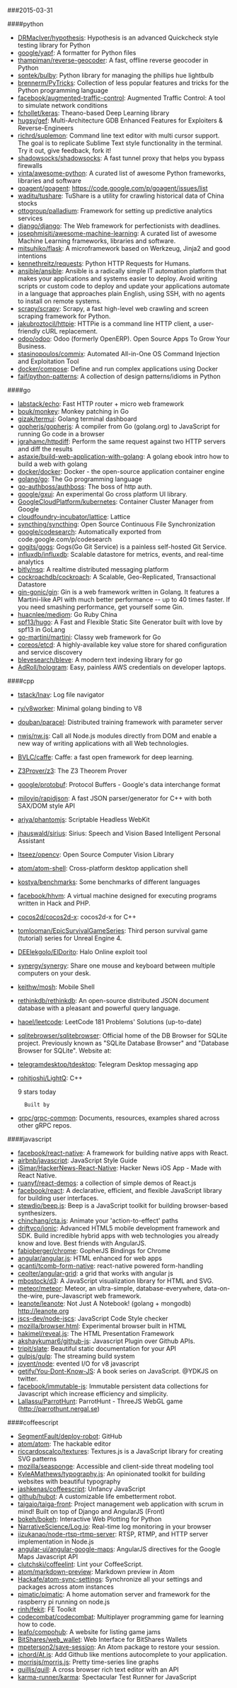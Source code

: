 ###2015-03-31

####python
* [DRMacIver/hypothesis](https://github.com/DRMacIver/hypothesis): Hypothesis is an advanced Quickcheck style testing library for Python
* [google/yapf](https://github.com/google/yapf): A formatter for Python files
* [thampiman/reverse-geocoder](https://github.com/thampiman/reverse-geocoder): A fast, offline reverse geocoder in Python
* [sontek/bulby](https://github.com/sontek/bulby): Python library for managing the phillips hue lightbulb
* [brennerm/PyTricks](https://github.com/brennerm/PyTricks): Collection of less popular features and tricks for the Python programming language
* [facebook/augmented-traffic-control](https://github.com/facebook/augmented-traffic-control): Augmented Traffic Control: A tool to simulate network conditions
* [fchollet/keras](https://github.com/fchollet/keras): Theano-based Deep Learning library
* [hugsy/gef](https://github.com/hugsy/gef): Multi-Architecture GDB Enhanced Features for Exploiters & Reverse-Engineers
* [richrd/suplemon](https://github.com/richrd/suplemon): Command line text editor with multi cursor support. The goal is to replicate Sublime Text style functionality in the terminal. Try it out, give feedback, fork it!
* [shadowsocks/shadowsocks](https://github.com/shadowsocks/shadowsocks): A fast tunnel proxy that helps you bypass firewalls
* [vinta/awesome-python](https://github.com/vinta/awesome-python): A curated list of awesome Python frameworks, libraries and software
* [goagent/goagent](https://github.com/goagent/goagent): https://code.google.com/p/goagent/issues/list
* [waditu/tushare](https://github.com/waditu/tushare): TuShare is a utility for crawling historical data of China stocks
* [ottogroup/palladium](https://github.com/ottogroup/palladium): Framework for setting up predictive analytics services
* [django/django](https://github.com/django/django): The Web framework for perfectionists with deadlines.
* [josephmisiti/awesome-machine-learning](https://github.com/josephmisiti/awesome-machine-learning): A curated list of awesome Machine Learning frameworks, libraries and software.
* [mitsuhiko/flask](https://github.com/mitsuhiko/flask): A microframework based on Werkzeug, Jinja2 and good intentions
* [kennethreitz/requests](https://github.com/kennethreitz/requests): Python HTTP Requests for Humans.
* [ansible/ansible](https://github.com/ansible/ansible): Ansible is a radically simple IT automation platform that makes your applications and systems easier to deploy. Avoid writing scripts or custom code to deploy and update your applications automate in a language that approaches plain English, using SSH, with no agents to install on remote systems.
* [scrapy/scrapy](https://github.com/scrapy/scrapy): Scrapy, a fast high-level web crawling and screen scraping framework for Python.
* [jakubroztocil/httpie](https://github.com/jakubroztocil/httpie): HTTPie is a command line HTTP client, a user-friendly cURL replacement.
* [odoo/odoo](https://github.com/odoo/odoo): Odoo (formerly OpenERP). Open Source Apps To Grow Your Business.
* [stasinopoulos/commix](https://github.com/stasinopoulos/commix): Automated All-in-One OS Command Injection and Exploitation Tool
* [docker/compose](https://github.com/docker/compose): Define and run complex applications using Docker
* [faif/python-patterns](https://github.com/faif/python-patterns): A collection of design patterns/idioms in Python

####go
* [labstack/echo](https://github.com/labstack/echo): Fast HTTP router + micro web framework
* [bouk/monkey](https://github.com/bouk/monkey): Monkey patching in Go
* [gizak/termui](https://github.com/gizak/termui): Golang terminal dashboard
* [gopherjs/gopherjs](https://github.com/gopherjs/gopherjs): A compiler from Go (golang.org) to JavaScript for running Go code in a browser
* [jgrahamc/httpdiff](https://github.com/jgrahamc/httpdiff): Perform the same request against two HTTP servers and diff the results
* [astaxie/build-web-application-with-golang](https://github.com/astaxie/build-web-application-with-golang): A golang ebook intro how to build a web with golang
* [docker/docker](https://github.com/docker/docker): Docker - the open-source application container engine
* [golang/go](https://github.com/golang/go): The Go programming language
* [go-authboss/authboss](https://github.com/go-authboss/authboss): The boss of http auth.
* [google/gxui](https://github.com/google/gxui): An experimental Go cross platform UI library.
* [GoogleCloudPlatform/kubernetes](https://github.com/GoogleCloudPlatform/kubernetes): Container Cluster Manager from Google
* [cloudfoundry-incubator/lattice](https://github.com/cloudfoundry-incubator/lattice): Lattice
* [syncthing/syncthing](https://github.com/syncthing/syncthing): Open Source Continuous File Synchronization
* [google/codesearch](https://github.com/google/codesearch): Automatically exported from code.google.com/p/codesearch
* [gogits/gogs](https://github.com/gogits/gogs): Gogs(Go Git Service) is a painless self-hosted Git Service.
* [influxdb/influxdb](https://github.com/influxdb/influxdb): Scalable datastore for metrics, events, and real-time analytics
* [bitly/nsq](https://github.com/bitly/nsq): A realtime distributed messaging platform
* [cockroachdb/cockroach](https://github.com/cockroachdb/cockroach): A Scalable, Geo-Replicated, Transactional Datastore
* [gin-gonic/gin](https://github.com/gin-gonic/gin): Gin is a web framework written in Golang. It features a Martini-like API with much better performance -- up to 40 times faster. If you need smashing performance, get yourself some Gin.
* [huacnlee/mediom](https://github.com/huacnlee/mediom):  Go  Ruby China
* [spf13/hugo](https://github.com/spf13/hugo): A Fast and Flexible Static Site Generator built with love by spf13 in GoLang
* [go-martini/martini](https://github.com/go-martini/martini): Classy web framework for Go
* [coreos/etcd](https://github.com/coreos/etcd): A highly-available key value store for shared configuration and service discovery
* [blevesearch/bleve](https://github.com/blevesearch/bleve): A modern text indexing library for go
* [AdRoll/hologram](https://github.com/AdRoll/hologram): Easy, painless AWS credentials on developer laptops.

####cpp
* [tstack/lnav](https://github.com/tstack/lnav): Log file navigator
* [ry/v8worker](https://github.com/ry/v8worker): Minimal golang binding to V8
* [douban/paracel](https://github.com/douban/paracel): Distributed training framework with parameter server
* [nwjs/nw.js](https://github.com/nwjs/nw.js): Call all Node.js modules directly from DOM and enable a new way of writing applications with all Web technologies.
* [BVLC/caffe](https://github.com/BVLC/caffe): Caffe: a fast open framework for deep learning.
* [Z3Prover/z3](https://github.com/Z3Prover/z3): The Z3 Theorem Prover
* [google/protobuf](https://github.com/google/protobuf): Protocol Buffers - Google's data interchange format
* [miloyip/rapidjson](https://github.com/miloyip/rapidjson): A fast JSON parser/generator for C++ with both SAX/DOM style API
* [ariya/phantomjs](https://github.com/ariya/phantomjs): Scriptable Headless WebKit
* [jhauswald/sirius](https://github.com/jhauswald/sirius): Sirius: Speech and Vision Based Intelligent Personal Assistant
* [Itseez/opencv](https://github.com/Itseez/opencv): Open Source Computer Vision Library
* [atom/atom-shell](https://github.com/atom/atom-shell): Cross-platform desktop application shell
* [kostya/benchmarks](https://github.com/kostya/benchmarks): Some benchmarks of different languages
* [facebook/hhvm](https://github.com/facebook/hhvm): A virtual machine designed for executing programs written in Hack and PHP.
* [cocos2d/cocos2d-x](https://github.com/cocos2d/cocos2d-x): cocos2d-x for C++
* [tomlooman/EpicSurvivalGameSeries](https://github.com/tomlooman/EpicSurvivalGameSeries): Third person survival game (tutorial) series for Unreal Engine 4.
* [DEElekgolo/ElDorito](https://github.com/DEElekgolo/ElDorito): Halo Online exploit tool
* [synergy/synergy](https://github.com/synergy/synergy): Share one mouse and keyboard between multiple computers on your desk.
* [keithw/mosh](https://github.com/keithw/mosh): Mobile Shell
* [rethinkdb/rethinkdb](https://github.com/rethinkdb/rethinkdb): An open-source distributed JSON document database with a pleasant and powerful query language.
* [haoel/leetcode](https://github.com/haoel/leetcode): LeetCode 181 Problems' Solutions (up-to-date)
* [sqlitebrowser/sqlitebrowser](https://github.com/sqlitebrowser/sqlitebrowser): Official home of the DB Browser for SQLite project. Previously known as "SQLite Database Browser" and "Database Browser for SQLite". Website at:
* [telegramdesktop/tdesktop](https://github.com/telegramdesktop/tdesktop): Telegram Desktop messaging app
* [rohitjoshi/LightQ](https://github.com/rohitjoshi/LightQ): C++

      

    9 stars today

    
      
        Built by
* [grpc/grpc-common](https://github.com/grpc/grpc-common): Documents, resources, examples shared across other gRPC repos.

####javascript
* [facebook/react-native](https://github.com/facebook/react-native): A framework for building native apps with React.
* [airbnb/javascript](https://github.com/airbnb/javascript): JavaScript Style Guide
* [iSimar/HackerNews-React-Native](https://github.com/iSimar/HackerNews-React-Native): Hacker News iOS App - Made with React Native.
* [ruanyf/react-demos](https://github.com/ruanyf/react-demos): a collection of simple demos of React.js
* [facebook/react](https://github.com/facebook/react): A declarative, efficient, and flexible JavaScript library for building user interfaces.
* [stewdio/beep.js](https://github.com/stewdio/beep.js): Beep is a JavaScript toolkit for building browser-based synthesizers.
* [chinchang/cta.js](https://github.com/chinchang/cta.js): Animate your 'action-to-effect' paths
* [driftyco/ionic](https://github.com/driftyco/ionic): Advanced HTML5 mobile development framework and SDK. Build incredible hybrid apps with web technologies you already know and love. Best friends with AngularJS.
* [fabioberger/chrome](https://github.com/fabioberger/chrome): GopherJS Bindings for Chrome
* [angular/angular.js](https://github.com/angular/angular.js): HTML enhanced for web apps
* [gcanti/tcomb-form-native](https://github.com/gcanti/tcomb-form-native): react-native powered form-handling
* [ceolter/angular-grid](https://github.com/ceolter/angular-grid): a grid that works with angular js
* [mbostock/d3](https://github.com/mbostock/d3): A JavaScript visualization library for HTML and SVG.
* [meteor/meteor](https://github.com/meteor/meteor): Meteor, an ultra-simple, database-everywhere, data-on-the-wire, pure-Javascript web framework.
* [leanote/leanote](https://github.com/leanote/leanote): Not Just A Notebook! (golang + mongodb) http://leanote.org
* [jscs-dev/node-jscs](https://github.com/jscs-dev/node-jscs): JavaScript Code Style checker
* [mozilla/browser.html](https://github.com/mozilla/browser.html): Experimental browser built in HTML
* [hakimel/reveal.js](https://github.com/hakimel/reveal.js): The HTML Presentation Framework
* [akshaykumar6/github-js](https://github.com/akshaykumar6/github-js): Javascript Plugin over Github APIs.
* [tripit/slate](https://github.com/tripit/slate): Beautiful static documentation for your API
* [gulpjs/gulp](https://github.com/gulpjs/gulp): The streaming build system
* [joyent/node](https://github.com/joyent/node): evented I/O for v8 javascript
* [getify/You-Dont-Know-JS](https://github.com/getify/You-Dont-Know-JS): A book series on JavaScript. @YDKJS on twitter.
* [facebook/immutable-js](https://github.com/facebook/immutable-js): Immutable persistent data collections for Javascript which increase efficiency and simplicity.
* [Lallassu/ParrotHunt](https://github.com/Lallassu/ParrotHunt): ParrotHunt - ThreeJS WebGL game (http://parrothunt.nergal.se)

####coffeescript
* [SegmentFault/deploy-robot](https://github.com/SegmentFault/deploy-robot): GitHub 
* [atom/atom](https://github.com/atom/atom): The hackable editor
* [riccardoscalco/textures](https://github.com/riccardoscalco/textures): Textures.js is a JavaScript library for creating SVG patterns
* [mozilla/seasponge](https://github.com/mozilla/seasponge): Accessible and client-side threat modeling tool
* [KyleAMathews/typography.js](https://github.com/KyleAMathews/typography.js): An opinionated toolkit for building websites with beautiful typography
* [jashkenas/coffeescript](https://github.com/jashkenas/coffeescript): Unfancy JavaScript
* [github/hubot](https://github.com/github/hubot): A customizable life embetterment robot.
* [taigaio/taiga-front](https://github.com/taigaio/taiga-front): Project management web application with scrum in mind! Built on top of Django and AngularJS (Front)
* [bokeh/bokeh](https://github.com/bokeh/bokeh): Interactive Web Plotting for Python
* [NarrativeScience/Log.io](https://github.com/NarrativeScience/Log.io): Real-time log monitoring in your browser
* [iizukanao/node-rtsp-rtmp-server](https://github.com/iizukanao/node-rtsp-rtmp-server): RTSP, RTMP, and HTTP server implementation in Node.js
* [angular-ui/angular-google-maps](https://github.com/angular-ui/angular-google-maps): AngularJS directives for the Google Maps Javascript API
* [clutchski/coffeelint](https://github.com/clutchski/coffeelint): Lint your CoffeeScript.
* [atom/markdown-preview](https://github.com/atom/markdown-preview): Markdown preview in Atom
* [Hackafe/atom-sync-settings](https://github.com/Hackafe/atom-sync-settings): Synchronize all your settings and packages across atom instances
* [pimatic/pimatic](https://github.com/pimatic/pimatic): A home automation server and framework for the raspberry pi running on node.js
* [rinh/fekit](https://github.com/rinh/fekit): FE Toolkit
* [codecombat/codecombat](https://github.com/codecombat/codecombat): Multiplayer programming game for learning how to code.
* [leafo/compohub](https://github.com/leafo/compohub): A website for listing game jams
* [BitShares/web_wallet](https://github.com/BitShares/web_wallet): Web Interface for BitShares Wallets
* [mpeterson2/save-session](https://github.com/mpeterson2/save-session): An Atom package to restore your session.
* [ichord/At.js](https://github.com/ichord/At.js): Add Github like mentions autocomplete to your application.
* [morrisjs/morris.js](https://github.com/morrisjs/morris.js): Pretty time-series line graphs
* [quilljs/quill](https://github.com/quilljs/quill): A cross browser rich text editor with an API
* [karma-runner/karma](https://github.com/karma-runner/karma): Spectacular Test Runner for JavaScript
